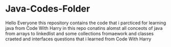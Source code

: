 # Java-Codes-Folder
Hello Everyone this repository contains the code that i parcticed for learning java from Code With Harry in this repo conatins alomst all conceots of java from arrays to 
linkedlist and some collections fromaework and classes craeted and interfaces questions that i learned from Code With Harry
